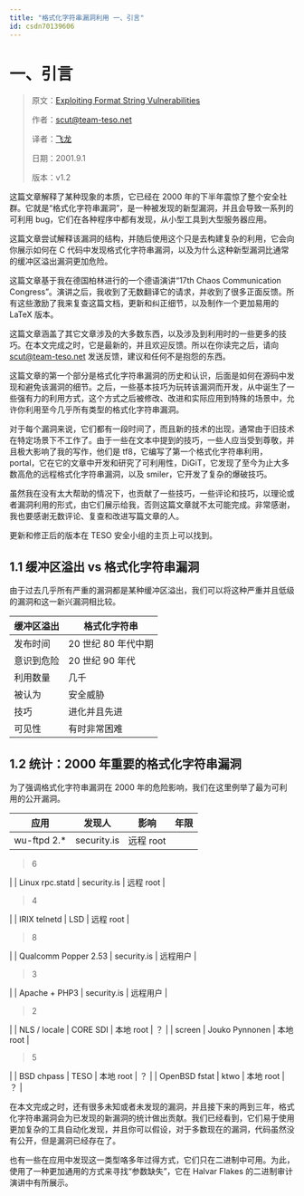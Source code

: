 ```yaml
---
title: "格式化字符串漏洞利用 一、引言"
id: csdn70139606
---
```


# 一、引言

> 原文：[Exploiting Format String Vulnerabilities](https://crypto.stanford.edu/cs155/papers/formatstring-1.2.pdf)
> 
> 作者：scut@team-teso.net
> 
> 译者：[飞龙](https://github.com/wizardforcel)
> 
> 日期：2001.9.1
> 
> 版本：v1.2

这篇文章解释了某种现象的本质，它已经在 2000 年的下半年震惊了整个安全社群。它就是“格式化字符串漏洞”，是一种被发现的新型漏洞，并且会导致一系列的可利用 bug，它们在各种程序中都有发现，从小型工具到大型服务器应用。

这篇文章尝试解释该漏洞的结构，并随后使用这个只是去构建复杂的利用，它会向你展示如何在 C 代码中发现格式化字符串漏洞，以及为什么这种新型漏洞比通常的缓冲区溢出漏洞更加危险。

这篇文章基于我在德国柏林进行的一个德语演讲“17th Chaos Communication Congress”。演讲之后，我收到了无数翻译它的请求，并收到了很多正面反馈。所有这些激励了我来复查这篇文档，更新和纠正细节，以及制作一个更加易用的 LaTeX 版本。

这篇文章涵盖了其它文章涉及的大多数东西，以及涉及到利用时的一些更多的技巧。在本文完成之时，它是最新的，并且欢迎反馈。所以在你读完之后，请向 scut@team-teso.net 发送反馈，建议和任何不是抱怨的东西。

这篇文章的第一个部分是格式化字符串漏洞的历史和认识，后面是如何在源码中发现和避免该漏洞的细节。之后，一些基本技巧为玩转该漏洞而开发，从中诞生了一些强有力的利用方式，这个方式之后被修改、改进和实际应用到特殊的场景中，允许你利用至今几乎所有类型的格式化字符串漏洞。

对于每个漏洞来说，它们都有一段时间了，而且新的技术的出现，通常由于旧技术在特定场景下不工作了。由于一些在文本中提到的技巧，一些人应当受到尊敬，并且极大影响了我的写作，他们是 tf8，它编写了第一个格式化字符串利用，portal，它在它的文章中开发和研究了可利用性，DiGiT，它发现了至今为止大多数高危的远程格式化字符串漏洞，以及 smiler，它开发了复杂的爆破技巧。

虽然我在没有太大帮助的情况下，也贡献了一些技巧，一些评论和技巧，以理论或者漏洞利用的形式，由它们展示给我，否则这篇文章就不太可能完成。非常感谢，我也要感谢无数评论、复查和改进写篇文章的人。

更新和修正后的版本在 TESO 安全小组的主页上可以找到。

## 1.1 缓冲区溢出 vs 格式化字符串漏洞

由于过去几乎所有严重的漏洞都是某种缓冲区溢出，我们可以将这种严重并且低级的漏洞和这一新兴漏洞相比较。

| 缓冲区溢出 | 格式化字符串 |
| --- | --- |
| 发布时间 | 20 世纪 80 年代中期 |
| 意识到危险 | 20 世纪 90 年代 |
| 利用数量 | 几千 |
| 被认为 | 安全威胁 |
| 技巧 | 进化并且先进 |
| 可见性 | 有时非常困难 |

## 1.2 统计：2000 年重要的格式化字符串漏洞

为了强调格式化字符串漏洞在 2000 年的危险影响，我们在这里例举了最为可利用的公开漏洞。

| 应用 | 发现人 | 影响 | 年限 |
| --- | --- | --- | --- |
| wu-ftpd 2.* | security.is | 远程 root | 

> 6

 |
| Linux rpc.statd | security.is | 远程 root | 

> 4

 |
| IRIX telnetd | LSD | 远程 root | 

> 8

 |
| Qualcomm Popper 2.53 | security.is | 远程用户 | 

> 3

 |
| Apache + PHP3 | security.is | 远程用户 | 

> 2

 |
| NLS / locale | CORE SDI | 本地 root | ？ |
| screen | Jouko Pynnonen | 本地 root | 

> 5

 |
| BSD chpass | TESO | 本地 root | ？ |
| OpenBSD fstat | ktwo | 本地 root | ？ |

在本文完成之时，还有很多未知或者未发现的漏洞，并且接下来的两到三年，格式化字符串漏洞会为已发现的新漏洞的统计做出贡献。我们已经看到，它们易于使用更加复杂的工具自动化发现，并且你可以假设，对于多数现在的漏洞，代码虽然没有公开，但是漏洞已经存在了。

也有一些在应用中发现这一类型咯多年过得方式，它们只在二进制中可用。为此，使用了一种更加通用的方式来寻找“参数缺失”，它在 Halvar Flakes 的二进制审计演讲中有所展示。
